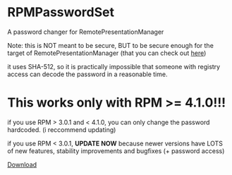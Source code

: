 # RPMPasswordSet
A password changer for RemotePresentationManager

Note: this is NOT meant to be secure, BUT to be secure enough for the target of RemotePresentationManager (that you can check out [here](https://github.com/adryzz/RemotePresentationManager))

it uses SHA-512, so it is practically impossible that someone with registry access can decode the password in a reasonable time.

# This works only with RPM >= 4.1.0!!!

if you use RPM > 3.0.1 and < 4.1.0, you can only change the password hardcoded. (i reccommend updating)

if you use RPM < 3.0.1, **UPDATE NOW** because newer versions have LOTS of new features, stability improvements and bugfixes (+ password access)

[Download](https://github.com/adryzz//RPMPasswordSet/releases)
